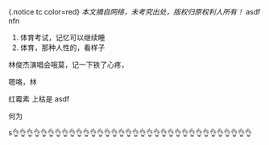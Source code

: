 {.notice tc color=red}
*本文摘自网络，未考究出处，版权归原权利人所有！*
asdf
nfn

1. 体育考试，记忆可以继续睡
2. 体育，那种人性的，看样子

林俊杰演唱会哦莫，记一下铁了心疼，

嗯咯，林

红霉素
上枯是
asdf


何为

s👌👌👌👌👌👌👌👌👌👌👌👌👌👌👌👌👌👌👌👌👌👌👌👌👌👌👌👌👌👌👌👌👌👌